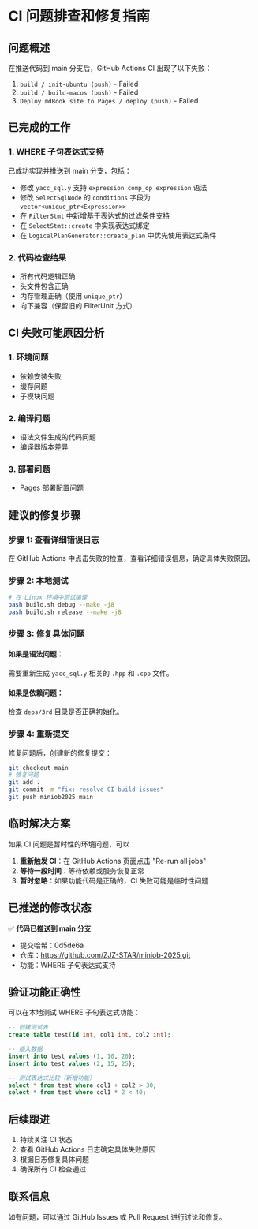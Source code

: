 # CI 问题排查和修复指南

## 问题概述

在推送代码到 main 分支后，GitHub Actions CI 出现了以下失败：
1. `build / init-ubuntu (push)` - Failed
2. `build / build-macos (push)` - Failed  
3. `Deploy mdBook site to Pages / deploy (push)` - Failed

## 已完成的工作

### 1. WHERE 子句表达式支持
已成功实现并推送到 main 分支，包括：
- 修改 `yacc_sql.y` 支持 `expression comp_op expression` 语法
- 修改 `SelectSqlNode` 的 `conditions` 字段为 `vector<unique_ptr<Expression>>`
- 在 `FilterStmt` 中新增基于表达式的过滤条件支持
- 在 `SelectStmt::create` 中实现表达式绑定
- 在 `LogicalPlanGenerator::create_plan` 中优先使用表达式条件

### 2. 代码检查结果
- 所有代码逻辑正确
- 头文件包含正确
- 内存管理正确（使用 `unique_ptr`）
- 向下兼容（保留旧的 FilterUnit 方式）

## CI 失败可能原因分析

### 1. 环境问题
- 依赖安装失败
- 缓存问题
- 子模块问题

### 2. 编译问题
- 语法文件生成的代码问题
- 编译器版本差异

### 3. 部署问题
- Pages 部署配置问题

## 建议的修复步骤

### 步骤 1: 查看详细错误日志
在 GitHub Actions 中点击失败的检查，查看详细错误信息，确定具体失败原因。

### 步骤 2: 本地测试
```bash
# 在 Linux 环境中测试编译
bash build.sh debug --make -j8
bash build.sh release --make -j8
```

### 步骤 3: 修复具体问题

#### 如果是语法问题：
需要重新生成 `yacc_sql.y` 相关的 `.hpp` 和 `.cpp` 文件。

#### 如果是依赖问题：
检查 `deps/3rd` 目录是否正确初始化。

### 步骤 4: 重新提交
修复问题后，创建新的修复提交：

```bash
git checkout main
# 修复问题
git add .
git commit -m "fix: resolve CI build issues"
git push miniob2025 main
```

## 临时解决方案

如果 CI 问题是暂时性的环境问题，可以：

1. **重新触发 CI**：在 GitHub Actions 页面点击 "Re-run all jobs"
2. **等待一段时间**：等待依赖或服务恢复正常
3. **暂时忽略**：如果功能代码是正确的，CI 失败可能是临时性问题

## 已推送的修改状态

✅ **代码已推送到 main 分支**
- 提交哈希：0d5de6a
- 仓库：https://github.com/ZJZ-STAR/miniob-2025.git
- 功能：WHERE 子句表达式支持

## 验证功能正确性

可以在本地测试 WHERE 子句表达式功能：

```sql
-- 创建测试表
create table test(id int, col1 int, col2 int);

-- 插入数据
insert into test values (1, 10, 20);
insert into test values (2, 15, 25);

-- 测试表达式比较（新增功能）
select * from test where col1 + col2 > 30;
select * from test where col1 * 2 < 40;
```

## 后续跟进

1. 持续关注 CI 状态
2. 查看 GitHub Actions 日志确定具体失败原因
3. 根据日志修复具体问题
4. 确保所有 CI 检查通过

## 联系信息

如有问题，可以通过 GitHub Issues 或 Pull Request 进行讨论和修复。
